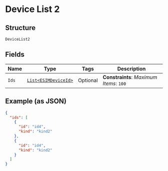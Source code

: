 
# Device List 2

## Structure

`DeviceList2`

## Fields

| Name | Type | Tags | Description |
|  --- | --- | --- | --- |
| `Ids` | [`List<ESIMDeviceId>`](../../doc/models/esim-device-id.md) | Optional | **Constraints**: *Maximum Items*: `100` |

## Example (as JSON)

```json
{
  "ids": [
    {
      "id": "id4",
      "kind": "kind2"
    },
    {
      "id": "id4",
      "kind": "kind2"
    }
  ]
}
```

